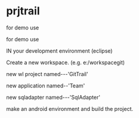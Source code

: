 prjtrail
========

for demo use

for demo use

IN your development environment (eclipse)

Create a new workspace. (e.g. e:/workspacegit)

new wl project named---'GitTrail'

new application named--'Team'

new sqladapter named---'SqlAdapter'

make an android environment and build the project.
